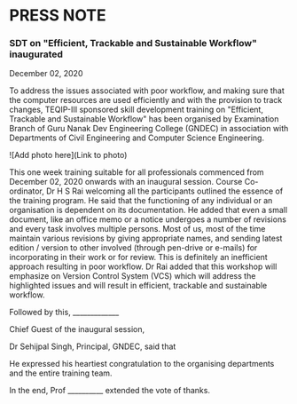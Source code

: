 # PRESS NOTE

### SDT on "Efficient, Trackable and Sustainable Workflow" inaugurated

December 02, 2020

To address the issues associated with poor workflow, and making 
sure that the computer resources are used efficiently and with the provision to 
track changes, TEQIP-III sponsored skill development training on "Efficient, 
Trackable and Sustainable Workflow" has been organised by Examination 
Branch of Guru Nanak Dev Engineering College (GNDEC) in association with
Departments of Civil Engineering and Computer Science Engineering.

![Add photo here](Link to photo)

This one week training
suitable for all professionals commenced from December 02, 2020 onwards with an inaugural session.
Course Co-ordinator, Dr H S Rai welcoming all the participants outlined the essence of the
training program. He said that the functioning of any individual or an organisation is
dependent on its documentation. He added that even a small document, like an office memo
or a notice undergoes a number of revisions and every task involves multiple persons. 
Most of us, most of the time maintain various revisions by giving appropriate names,
and sending latest edition / version to other involved (through pen-drive or e-mails)
for incorporating in their work or for review. This is definitely an inefficient 
approach resulting in poor workflow. Dr Rai added that this workshop will emphasize 
on Version Control System (VCS) which will address the highlighted issues and will result
in efficient, trackable and sustainable workflow.

Followed by this, _____________

Chief Guest of the inaugural session, 

Dr Sehijpal Singh, Principal, GNDEC, said that 

He expressed his heartiest congratulation to the organising departments
and the entire training team. 

In the end, Prof __________ extended the vote of thanks. 



